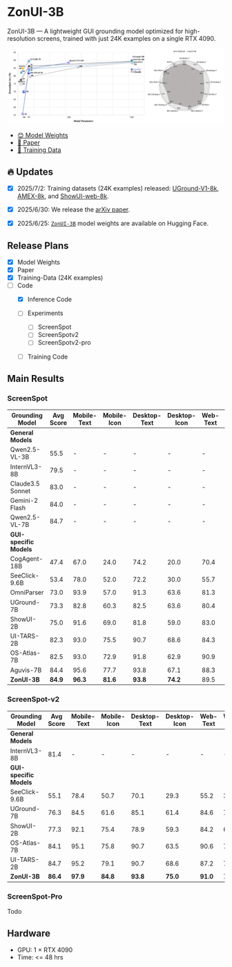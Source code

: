 # ZonUI-3B
ZonUI-3B — A lightweight GUI grounding model optimized for high-resolution screens, trained with just 24K examples on a single RTX 4090.

![Training Flow](assets/sota_perf_and_rader_compare.jpg)
<!-- ![Training Flow](assets/training_flow_solid.jpg) -->

- [😊 Model Weights](https://huggingface.co/zonghanHZH/ZonUI-3B)
- [📑 Paper](https://arxiv.org/abs/2506.23491)
- [🤗 Training Data](https://huggingface.co/zonghanHZH)


## 🔥 Updates
- [x] 2025/7/2: Training datasets (24K examples) released: [UGround-V1-8k](https://huggingface.co/datasets/zonghanHZH/UGround-V1-8k), [AMEX-8k](https://huggingface.co/datasets/zonghanHZH/AMEX-8k), and [ShowUI-web-8k](https://huggingface.co/datasets/zonghanHZH/ShowUI-web-8k).
- [x] 2025/6/30: We release the [arXiv paper](https://arxiv.org/abs/2506.23491).
- [x] 2025/6/25: [`ZonUI-3B`](https://huggingface.co/zonghanHZH/ZonUI-3B) model weights are available on Hugging Face.


## Release Plans

- [x] Model Weights
- [x] Paper
- [x] Training-Data (24K examples)
- [ ] Code
  - [X] Inference Code
  - [ ] Experiments
    - [ ] ScreenSpot
    - [ ] ScreenSpotv2
    - [ ] ScreenSpotv2-pro
  - [ ] Training Code


## Main Results

### ScreenSpot

| Grounding Model          | Avg Score  | Mobile-Text | Mobile-Icon | Desktop-Text | Desktop-Icon | Web-Text | Web-Icon |
|--------------------------|--------|-------------|-------------|---------------|----------------|-----------|-----------|
| **General Models**       |        |             |             |               |                |           |           |
| Qwen2.5-VL-3B            | 55.5   | -           | -           | -             | -              | -         | -         |
| InternVL3-8B             | 79.5   | -           | -           | -             | -              | -         | -         |
| Claude3.5 Sonnet         | 83.0   | -           | -           | -             | -              | -         | -         |
| Gemini-2 Flash           | 84.0   | -           | -           | -             | -              | -         | -         |
| Qwen2.5-VL-7B            | 84.7   | -           | -           | -             | -              | -         | -         |
| **GUI-specific Models**  |        |             |             |               |                |           |           |
| CogAgent-18B             | 47.4   | 67.0        | 24.0        | 74.2          | 20.0           | 70.4      | 28.6      |
| SeeClick-9.6B            | 53.4   | 78.0        | 52.0        | 72.2          | 30.0           | 55.7      | 32.5      |
| OmniParser               | 73.0   | 93.9        | 57.0        | 91.3          | 63.6           | 81.3      | 51.0      |
| UGround-7B               | 73.3   | 82.8        | 60.3        | 82.5          | 63.6           | 80.4      | 70.4      |
| ShowUI-2B                | 75.0   | 91.6        | 69.0        | 81.8          | 59.0           | 83.0      | 65.5      |
| UI-TARS-2B               | 82.3   | 93.0        | 75.5        | 90.7          | 68.6           | 84.3      | 74.8      |
| OS-Atlas-7B              | 82.5   | 93.0        | 72.9        | 91.8          | 62.9           | 90.9      | 74.3      |
| Aguvis-7B                | 84.4   | 95.6        | 77.7        | 93.8          | 67.1           | 88.3      | 75.2      |
| **ZonUI-3B**          | **84.9** | **96.3**    | **81.6**    | **93.8**      | **74.2**       | 89.5      | 74.2      |


### ScreenSpot-v2

| Grounding Model          | Avg Score  | Mobile-Text | Mobile-Icon | Desktop-Text | Desktop-Icon | Web-Text | Web-Icon |
|--------------------------|--------|-------------|-------------|---------------|----------------|-----------|-----------|
| **General Models**       |        |             |             |               |                |           |           |
| InternVL3-8B             | 81.4   | -           | -           | -             | -              | -         | -         |
| **GUI-specific Models**  |        |             |             |               |                |           |           |
| SeeClick-9.6B            | 55.1   | 78.4        | 50.7        | 70.1          | 29.3           | 55.2      | 32.5      |
| UGround-7B               | 76.3   | 84.5        | 61.6        | 85.1          | 61.4           | 84.6      | 71.9      |
| ShowUI-2B                | 77.3   | 92.1        | 75.4        | 78.9          | 59.3           | 84.2      | 61.1      |
| OS-Atlas-7B              | 84.1   | 95.1        | 75.8        | 90.7          | 63.5           | 90.6      | 77.3      |
| UI-TARS-2B               | 84.7   | 95.2        | 79.1        | 90.7          | 68.6           | 87.2      | 78.3      |
| **ZonUI-3B**        | **86.4** | **97.9**    | **84.8**    | **93.8**      | **75.0**       | **91.0**  | 75.8      |


### ScreenSpot-Pro
Todo

## Hardware
- GPU: 1 × RTX 4090
- Time: <= 48 hrs
